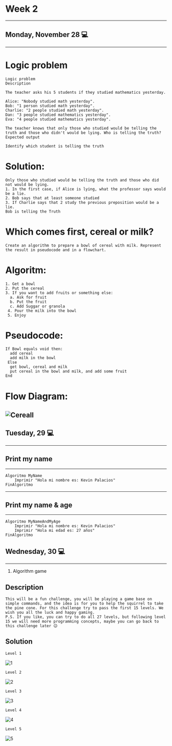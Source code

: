 # Week 2
---
## Monday, November 28 💻
---
# Logic problem
```
Logic problem
Description

The teacher asks his 5 students if they studied mathematics yesterday.

Alice: "Nobody studied math yesterday".
Bob: "1 person studied math yesterday".
Charlie: "2 people studied math yesterday".
Dan: "3 people studied mathematics yesterday".
Eva: "4 people studied mathematics yesterday".

The teacher knows that only those who studied would be telling the truth and those who didn't would be lying. Who is telling the truth?
Expected output

Identify which student is telling the truth
```
# Solution: 
```
Only those who studied would be telling the truth and those who did not would be lying. 
1. In the first case, if Alice is lying, what the professor says would be a lie.
2. Bob says that at least someone studied
3. If Charlie says that 2 study the previous preposition would be a lie.
Bob is telling the Truth
```
# Which comes first, cereal or milk?
```
Create an algorithm to prepare a bowl of cereal with milk. Represent the result in pseudocode and in a flowchart.
```
# Algoritm: 
```
1. Get a bowl 
2. Put the cereal
3. If you want to add fruits or something else:
  a. Ask for fruit
  b. Put the fruit
  c. Add Suggar or granola
 4. Pour the milk into the bowl
 5. Enjoy
```
# Pseudocode: 
```
If Bowl equals void then:
  add cereal
  add milk in the bowl
 Else
  get bowl, cereal and milk
  put cereal in the bowl and milk, and add some fruit
End
```
# Flow Diagram:
![Cereall](https://user-images.githubusercontent.com/95326781/204409065-4c3bb78a-8dfa-4209-8ade-76681a3fb382.jpg)
---
## Tuesday, 29 💻
---
## Print my name
---
```
Algoritmo MyName
	Imprimir "Hola mi nombre es: Kevin Palacios"
FinAlgoritmo
```
---
## Print my name & age
---
```
Algoritmo MyNameAndMyAge
	Imprimir "Hola mi nombre es: Kevin Palacios"
	Imprimir "Hola mi edad es: 27 años"
FinAlgoritmo

```
## Wednesday, 30 💻
---
1. Algorithm game
## Description
```
This will be a fun challenge, you will be playing a game base on simple commands, and the idea is for you to help the squirrel to take the pine cone. For this challenge try to pass the first 15 levels. We wish you all the luck and happy gaming.
P.S. If you like, you can try to do all 27 levels, but following level 15 we will need more programming concepts, maybe you can go back to this challenge later 😉
```
## Solution
```
Level 1
```
![1](https://user-images.githubusercontent.com/95326781/204929777-d9e50fc1-da5a-408e-b352-8bd56ae55455.jpg)
```
Level 2
```
![2](https://user-images.githubusercontent.com/95326781/204930020-82dc0fe4-d828-4ddc-9511-b07c58f6ca2e.jpg)
```
Level 3
```
![3](https://user-images.githubusercontent.com/95326781/204930122-54c85c4b-d370-4762-9eda-d15e2faf0930.jpg)
```
Level 4
```
![4](https://user-images.githubusercontent.com/95326781/204930284-04036404-43ac-4cb4-9126-5d08e800d8b2.jpg)
```
Level 5
```
![5](https://user-images.githubusercontent.com/95326781/204930566-164a6c70-6a5c-4924-b407-b64de6b1215e.jpg)
